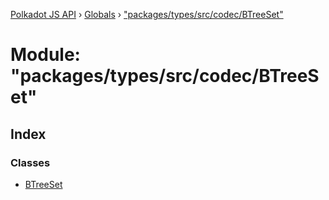[Polkadot JS API](../README.md) › [Globals](../globals.md) › ["packages/types/src/codec/BTreeSet"](_packages_types_src_codec_btreeset_.md)

# Module: "packages/types/src/codec/BTreeSet"

## Index

### Classes

* [BTreeSet](../classes/_packages_types_src_codec_btreeset_.btreeset.md)
